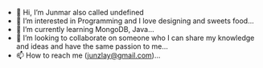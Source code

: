 - 👋 Hi, I’m Junmar also called undefined
- 👀 I’m interested in Programming and I love designing and sweets food...
- 🌱 I’m currently learning MongoDB, Java...
- 💞️ I’m looking to collaborate on someone who I can share my knowledge and ideas and have the same passion to me...
- 📫 How to reach me (junzlay@gmail.com)...

<!---
Junzlay/Junzlay is a ✨ special ✨ repository because its `README.md` (this file) appears on your GitHub profile.
You can click the Preview link to take a look at your changes.
--->
